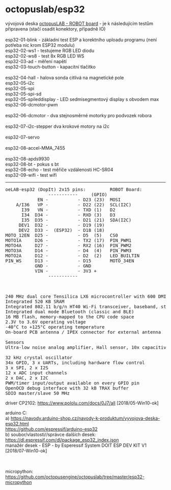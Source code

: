 # octopuslab/esp32

vývojová deska <a href="http://www.octopuslab.cz/index.php/vyvojove-desky/robot-board">octopusLAB - ROBOT board</a> - je k následujícím testům připravena (stačí osadit konektory, případně IO)<br />
<br />
esp32-01-blink	- základní test ESP a korektního uploadu programu (není potřeba nic krom ESP32 modulu)<br />
esp32-02-ws1	- testujeme RGB LED diodu<br />
esp32-02-ws8  - test 8x RGB LED WS<br />
esp32-03-ad - měření napětí<br />
esp32-03-touch-button - kapacitní tlačítko<br />	
esp32-04-hall	- halova sonda citlivá na magnetické pole<br />
esp32-05-i2c<br />
esp32-05-spi<br />
esp32-05-spi-sd	<br />
esp32-05-spileddisplay - LED sedmisegmentový display s obvodem max<br />
esp32-06-dcmotor-pwm<br />	
esp32-06-dcmotor - dva stejnosměrné motorky pro podvozek robora<br />	
esp32-07-i2c-stepper dva krokové motory na i2c<br />	
esp32-07-servo<br />	
esp32-08-accel-MMA_7455<br />	
esp32-08-apds9930<br />	
esp32-08-bt - pokus s bt<br />
esp32-08-echo - test měřiče vzdálenosti HC-SR04<br />
esp32-09-wifi - test wifi<br />
<hr />

<pre>
oeLAB-esp32 (DopIt) 2x15 pins:         ROBOT Board:
                -----------     (GPIO)
            EN -           - D23 (23)  MOSI
    A/I36   VP -           - D22 (22)  SCL(I2C)
      I39   VN -           - TXD (1)   D2
      I34  D34 -           - RXD (3)   D3
      I35  D35 -           - D21 (21)  SDA(I2C)
     DEV1  D32 -           - D19 (19)
     DEV2  D33 -  (ESP32)  - D18 (18)
MOTO_12EN  D25 -           - D5  (5)   CS0
MOTO1A     D26 -           - TX2 (17)  PIN_PWM1 
MOTO4A     D27 -           - RX2 (16)  PIN_PWM2
MOTO3A     D14 -           - D4  (4)   PIN_PWM3
MOTO2A     D12 -           - D2  (2)   LED_BUILTIN
PIN_WS     D13 -           - D15       MOTO_34EN
           GND -           - GND
           VIN -           - 3V3 +
                -----------



240 MHz dual core Tensilica LX6 microcontroller with 600 DMIPS
Integrated 520 KB SRAM
Integrated 802.11 b/g/n HT40 Wi-Fi transceiver, baseband, stack and LWIP
Integrated dual mode Bluetooth (classic and BLE)
16 MB flash, memory-mapped to the CPU code space
2.3V to 3.6V operating voltage
-40°C to +125°C operating temperature
On-board PCB antenna / IPEX connector for external antenna

Sensors	
Ultra-low noise analog amplifier, Hall sensor, 10x capacitive touch interfaces

32 kHz crystal oscillator
34x GPIO, 3 x UARTs, including hardware flow control
3 x SPI, 2 x I2S
12 x ADC input channels
2 x DAC, 2 x I2C
PWM/timer input/output available on every GPIO pin
OpenOCD debug interface with 32 kB TRAX buffer
SDIO master/slave 50 MHz
</pre>



driver CP2102: https://www.pololu.com/docs/0J7/all [2018/05-Win10-ok]

arduino C:<br /> 
a) https://navody.arduino-shop.cz/navody-k-produktum/vyvojova-deska-esp32.html<br />
https://github.com/espressif/arduino-esp32<br />
b) soubor/vlastosti//správce dalších desek:<br />
https://dl.espressif.com/dl/package_esp32_index.json<br />
manažér desek - ESP - by Esperessif System 
DOIT ESP DEV KIT V1 [2018/07-Win10-ok]

<br /><br />
micropython: https://github.com/octopusengine/octopuslab/tree/master/esp32-micropython<br />

